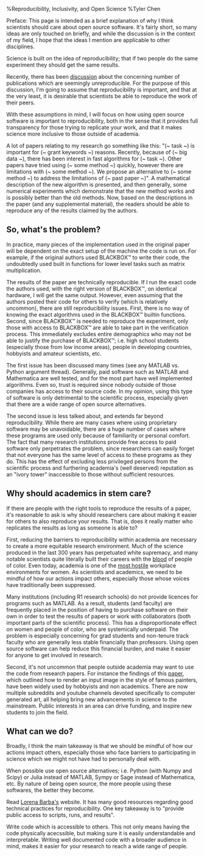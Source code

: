 %Reproducibility, Inclusivity, and Open Science
%Tyler Chen

Preface: This page is intended as a brief explanation of why I think scientists should care about open source software. It's fairly short, so many ideas are only touched on briefly, and while the discussion is in the context of my field, I hope that the ideas I mention are applicable to other disciplines.

Science is built on the idea of reproducibility; that if two people do the same experiment they should get the same results.

Recently, there has been [discussion](https://www.nature.com/collections/prbfkwmwvz) about the concerning number of publications which are seemingly unreproducible. For the purpose of this discussion, I'm going to assume that reproducibility is important, and that at the very least, it is desirable that scientists be able to reproduce the work of their peers.

With these assumptions in mind, I will focus on how using open source software is important to reproducibility, both in the sense that it provides full transparency for those trying to replicate your work, and that it makes science more inclusive to those outside of academia.

A lot of papers relating to my research go something like this: "(~ task ~) is important for (~ grant keywords ~) reasons. Recently, because of (~ big data ~), there has been interest in fast algorithms for (~ task ~). Other papers have tried using (~ some method ~) quickly, however there are limitations with (~ some method ~). We propose an alternative to (~ some method ~) to address the limitations of (~ past paper ~)". A mathematical description of the new algorithm is presented, and then generally, some numerical experiments which demonstrate that the new method works and is possibly better than the old methods. Now, based on the descriptions in the paper (and any supplemental material), the readers should be able to reproduce any of the results claimed by the authors.

## So, what's the problem?

In practice, many pieces of the implementation used in the original paper will be dependent on the exact setup of the machine the code is run on.  For example, if the original authors used BLACKBOX™ to write their code, the undoubtedly used built in functions for lower level tasks such as matrix multiplication.

The results of the paper are technically reproducible. If I run the exact code the authors used, with the right version of BLACKBOX™, on identical hardware, I will get the same output. However, even assuming that the authors posted their code for others to verify (which is relatively uncommon), there are still reproducibility issues. First, there is no way of knowing the exact algorithms used in the BLACKBOX™ builtin functions. Second, since BLACKBOX™ is needed to reproduce the experiment, only those with access to BLACKBOX™ are able to take part in the verification process. This immediately excludes entire demographics who may not be able to justify the purchase of BLACKBOX™; i.e. high school students (especially those from low income areas), people in developing countries, hobbyists and amateur scientists, etc.

The first issue has been discussed many times (see any MATLAB vs. Python argument thread). Generally, paid software such as MATLAB and Mathematica are well tested, and for the most part have well implemented algorithms. Even so, trust is required since nobody outside of those companies has access to their source code. In my opinion, using this type of software is only detrimental to the scientific process, especially given that there are a wide range of open source alternatives.

The second issue is less talked about, and extends far beyond reproducibility. While there are many cases where using proprietary software may be unavoidable, there are a huge number of cases where these programs are used only because of familiarity or personal comfort. The fact that many research institutions provide free access to paid software only perpetrates the problem, since researchers can easily forget that not everyone has the same level of access to these programs as they do. This has the effect of excluding less privileged persons from the scientific process and furthering academia's (well deserved) reputation as an "ivory tower" inaccessible to those without sufficient resources.
	
## Why should academics in stem care?

If there are people with the right tools to reproduce the results of a paper, it's reasonable to ask is why should researchers care about making it easier for others to also reproduce your results. That is, does it really matter who replicates the results as long as someone is able to?

First, reducing the barriers to reproducibility within academia are necessary to create a more equitable research environment. Much of the science produced in the last 300 years has perpetuated white supremacy, and many notable scientists quite literally built their careers with the [blood](https://www.theguardian.com/commentisfree/2017/sep/19/white-supremacist-statues-must-fall-scientists) of people of color. Even today, academia is one of the [most hostile](https://onlinelibrary.wiley.com/doi/abs/10.1111/j.1744-6570.2003.tb00752.x) workplace environments for women. As scientists and academics, we need to be mindful of how our actions impact others, especially those whose voices have traditionally been suppressed.

Many institutions (including R1 research schools) do not provide licences for programs such as MATLAB. As a result, students (and faculty) are frequently placed in the position of having to purchase software on their own in order to test the results of papers or work with collaborators (both important parts of the scientific process). This has a disproportionate effect on women and people of color, who are systemically underpaid. The problem is especially concerning for grad students and non-tenure track faculty who are generally less stable financially than professors. Using open source software can help reduce this financial burden, and make it easier for anyone to get involved in research.

Second, it's not uncommon that people outside academia may want to use the code from research papers. For instance the findings of this [paper](https://arxiv.org/pdf/1508.06576.pdf), which outlined how to render an input image in the style of famous painters, have been widely used by hobbyists and non academics. There are now multiple subreddits and youtube channels devoted specifically to computer generated art, all helping bring new advancements in science to the mainstream. Public interests in an area can drive funding, and inspire new students to join the field.

## What can we do?

Broadly, I think the main takeaway is that we should be mindful of how our actions impact others, especially those who face barriers to participating in science which we might not have had to personally deal with.

When possible use open source alternatives; i.e. Python (with Numpy and Scipy) or Julia instead of MATLAB, Sympy or Sage instead of Mathematica, etc. By nature of being open source, the more people using these softwares, the better they become.

Read [Lorena Barba's](http://lorenabarba.com/blog/barbagroup-reproducibility-syllabus) website. It has many good resources regarding good technical practices for reproducibility. One key takeaway is to "provide public access to scripts, runs, and results".

Write code which is accessible to others. This not only means having the code physically acecssible, but making sure it is easily understandable and interpretable. Writing well documented code with a broader audience in mind, makes it easier for your research to reach a wide range of people.
